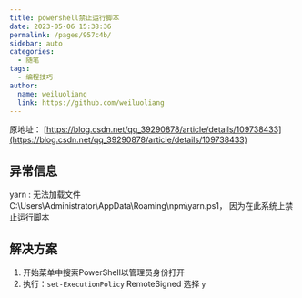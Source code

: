 ```yaml
---
title: powershell禁止运行脚本
date: 2023-05-06 15:38:36
permalink: /pages/957c4b/
sidebar: auto
categories:
  - 随笔
tags:
  - 编程技巧
author: 
  name: weiluoliang
  link: https://github.com/weiluoliang
---
```


原地址： [https://blog.csdn.net/qq_39290878/article/details/109738433](https://blog.csdn.net/qq_39290878/article/details/109738433)

## 异常信息
yarn : 无法加载文件 C:\Users\Administrator\AppData\Roaming\npm\yarn.ps1， 因为在此系统上禁止运行脚本

## 解决方案 
1. 开始菜单中搜索PowerShell以管理员身份打开
2. 执行：`set-ExecutionPolicy` RemoteSigned 选择 `y`
